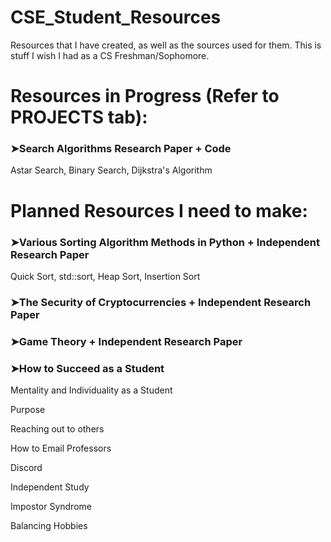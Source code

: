 # CSE_Student_Resources
Resources that I have created, as well as the sources used for them. This is stuff I wish I had as a CS Freshman/Sophomore.

# Resources in Progress (Refer to PROJECTS tab):

### ➤Search Algorithms Research Paper + Code
Astar Search, Binary Search, Dijkstra's Algorithm


# Planned Resources I need to make:

### ➤Various Sorting Algorithm Methods in Python + Independent Research Paper
Quick Sort, std::sort, Heap Sort, Insertion Sort


### ➤The Security of Cryptocurrencies + Independent Research Paper

### ➤Game Theory + Independent Research Paper

### ➤How to Succeed as a Student
Mentality and Individuality as a Student

Purpose

Reaching out to others

How to Email Professors

Discord

Independent Study

Impostor Syndrome

Balancing Hobbies
